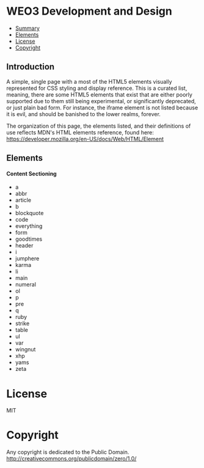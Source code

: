 # WEO3 Development and Design

- [Summary](#summary)
- [Elements](#elements)
- [License](#license)
- [Copyright](#copyright)


## Introduction
A simple, single page with a most of the HTML5 elements visually represented for CSS styling and display reference. This is a curated list, meaning, there are some HTML5 elements that exist that are either poorly supported due to them still being experimental, or significantly deprecated, or just plain bad form. For instance, the iframe element is not listed because it is evil, and should be banished to the lower realms, forever.

The organization of this page, the elements listed, and their definitions of use reflects MDN's HTML elements reference, found here: https://developer.mozilla.org/en-US/docs/Web/HTML/Element

## Elements
#### Content Sectioning
- a
- abbr
- article
- b
- blockquote
- code
- everything
- form
- goodtimes
- header
- i
- jumphere
- karma
- li
- main
- numeral
- ol
- p
- pre
- q
- ruby
- strike
- table
- ul
- var
- wingnut
- xhp
- yams
- zeta



# License

MIT


# Copyright
Any copyright is dedicated to the Public Domain. http://creativecommons.org/publicdomain/zero/1.0/
